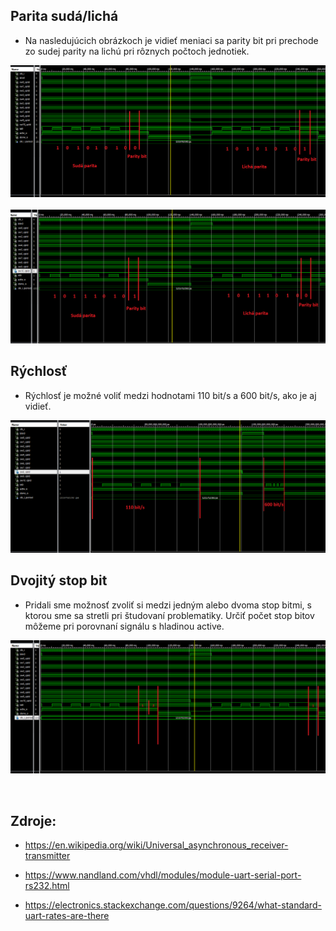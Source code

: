 ## Parita sudá/lichá

* Na nasledujúcich obrázkoch je vidieť meniaci sa parity bit pri prechode zo sudej parity na lichú pri rôznych počtoch jednotiek.

![logic](parity_1.png)
&nbsp;
![logic](parity_2.png)

## Rýchlosť

* Rýchlosť je možné voliť medzi hodnotami 110 bit/s a 600 bit/s, ako je aj vidieť.

![logic](speed.png)

## Dvojitý stop bit

* Pridali sme možnosť zvoliť si medzi jedným alebo dvoma stop bitmi, s ktorou sme sa stretli pri študovaní problematiky.
Určiť počet stop bitov môžeme pri porovnaní signálu s hladinou active.

![logic](double_stop.png)



&nbsp;
## Zdroje:
* <https://en.wikipedia.org/wiki/Universal_asynchronous_receiver-transmitter>

* <https://www.nandland.com/vhdl/modules/module-uart-serial-port-rs232.html>

* <https://electronics.stackexchange.com/questions/9264/what-standard-uart-rates-are-there>
